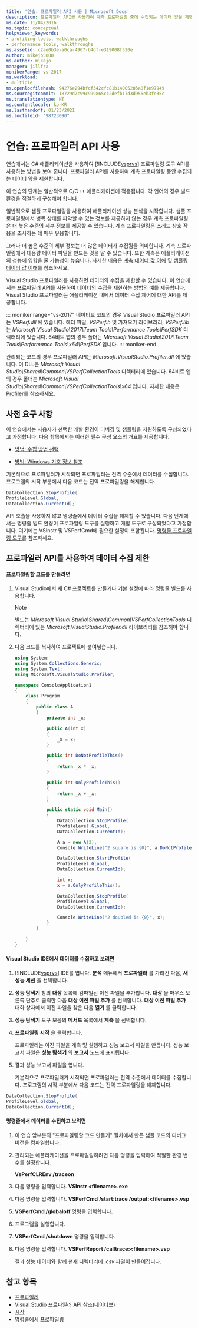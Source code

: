 ```yaml
---
title: '연습: 프로파일러 API 사용 | Microsoft Docs'
description: 프로파일러 API를 사용하여 계측 프로파일링 중에 수집되는 데이터 양을 제한하는 방법을 알아봅니다.
ms.date: 11/04/2016
ms.topic: conceptual
helpviewer_keywords:
- profiling tools, walkthroughs
- performance tools, walkthroughs
ms.assetid: c2ae0b3e-a0ca-4967-b4df-e319008f520e
author: mikejo5000
ms.author: mikejo
manager: jillfra
monikerRange: vs-2017
ms.workload:
- multiple
ms.openlocfilehash: 94276e294bfcf342cfc81b14005205a8f1e97949
ms.sourcegitcommit: 18729d7c99c999865cc2defb17d3d956eb3fe35c
ms.translationtype: HT
ms.contentlocale: ko-KR
ms.lasthandoff: 01/23/2021
ms.locfileid: "98723090"
---
```

# <a name="walkthrough-using-profiler-apis"></a>연습: 프로파일러 API 사용

연습에서는 C# 애플리케이션을 사용하여 [!INCLUDE[vsprvs](../code-quality/includes/vsprvs_md.md)] 프로파일링 도구 API를 사용하는 방법을 보여 줍니다. 프로파일러 API를 사용하여 계측 프로파일링 동안 수집되는 데이터 양을 제한합니다.

 이 연습의 단계는 일반적으로 C/C++ 애플리케이션에 적용됩니다. 각 언어의 경우 빌드 환경을 적절하게 구성해야 합니다.

 일반적으로 샘플 프로파일링을 사용하여 애플리케이션 성능 분석을 시작합니다. 샘플 프로파일링에서 병목 상태를 파악할 수 있는 정보를 제공하지 않는 경우 계측 프로파일링은 더 높은 수준의 세부 정보를 제공할 수 있습니다. 계측 프로파일링은 스레드 상호 작용을 조사하는 데 매우 유용합니다.

 그러나 더 높은 수준의 세부 정보는 더 많은 데이터가 수집됨을 의미합니다. 계측 프로파일링에서 대용량 데이터 파일을 만드는 것을 알 수 있습니다. 또한 계측은 애플리케이션의 성능에 영향을 줄 가능성이 높습니다. 자세한 내용은 [계측 데이터 값 이해](../profiling/understanding-instrumentation-data-values.md) 및 [샘플링 데이터 값 이해](../profiling/understanding-sampling-data-values.md)를 참조하세요.

 Visual Studio 프로파일러를 사용하면 데이터의 수집을 제한할 수 있습니다. 이 연습에서는 프로파일러 API를 사용하여 데이터의 수집을 제한하는 방법의 예를 제공합니다. Visual Studio 프로파일러는 애플리케이션 내에서 데이터 수집 제어에 대한 API를 제공합니다.

 ::: moniker range="vs-2017"
 네이티브 코드의 경우 Visual Studio 프로파일러 API는 *VSPerf.dll* 에 있습니다. 헤더 파일, *VSPerf.h* 및 가져오기 라이브러리, *VSPerf.lib* 는 *Microsoft Visual Studio\2017\Team Tools\Performance Tools\PerfSDK* 디렉터리에 있습니다.  64비트 앱의 경우 폴더는 *Microsoft Visual Studio\2017\Team Tools\Performance Tools\x64\PerfSDK* 입니다.
 ::: moniker-end

 관리되는 코드의 경우 프로파일러 API는 *Microsoft.VisualStudio.Profiler.dll* 에 있습니다. 이 DLL은 *Microsoft Visual Studio\Shared\Common\VSPerfCollectionTools* 디렉터리에 있습니다. 64비트 앱의 경우 폴더는 *Microsoft Visual Studio\Shared\Common\VSPerfCollectionTools\x64* 입니다. 자세한 내용은 [Profiler](/previous-versions/ms242704(v=vs.140))를 참조하세요.

## <a name="prerequisites"></a>사전 요구 사항
 이 연습에서는 사용자가 선택한 개발 환경이 디버깅 및 샘플링을 지원하도록 구성되었다고 가정합니다. 다음 항목에서는 이러한 필수 구성 요소의 개요를 제공합니다.

- [방법: 수집 방법 선택](../profiling/how-to-choose-collection-methods.md)

- [방법: Windows 기호 정보 참조](../profiling/how-to-reference-windows-symbol-information.md)

 기본적으로 프로파일러가 시작되면 프로파일러는 전역 수준에서 데이터를 수집합니다. 프로그램의 시작 부분에서 다음 코드는 전역 프로파일링을 해제합니다.

```csharp
DataCollection.StopProfile(
ProfileLevel.Global,
DataCollection.CurrentId);
```

 API 호출을 사용하지 않고 명령줄에서 데이터 수집을 해제할 수 있습니다. 다음 단계에서는 명령줄 빌드 환경이 프로파일링 도구를 실행하고 개발 도구로 구성되었다고 가정합니다. 여기에는 VSInstr 및 VSPerfCmd에 필요한 설정이 포함됩니다. [명령줄 프로파일링 도구](../profiling/using-the-profiling-tools-from-the-command-line.md)를 참조하세요.

## <a name="limit-data-collection-using-profiler-apis"></a>프로파일러 API를 사용하여 데이터 수집 제한

#### <a name="to-create-the-code-to-profile"></a>프로파일링할 코드를 만들려면

1. Visual Studio에서 새 C# 프로젝트를 만들거나 기본 설정에 따라 명령줄 빌드를 사용합니다.

    > [!NOTE]
    > 빌드는 *Microsoft Visual Studio\Shared\Common\VSPerfCollectionTools* 디렉터리에 있는 *Microsoft.VisualStudio.Profiler.dll* 라이브러리를 참조해야 합니다.

2. 다음 코드를 복사하여 프로젝트에 붙여넣습니다.

    ```csharp
    using System;
    using System.Collections.Generic;
    using System.Text;
    using Microsoft.VisualStudio.Profiler;

    namespace ConsoleApplication1
    {
        class Program
        {
            public class A
            {
                private int _x;

                public A(int x)
                {
                    _x = x;
                }

                public int DoNotProfileThis()
                {
                    return _x * _x;
                }

                public int OnlyProfileThis()
                {
                    return _x + _x;
                }

                public static void Main()
                {
                    DataCollection.StopProfile(
                    ProfileLevel.Global,
                    DataCollection.CurrentId);

                    A a = new A(2);
                    Console.WriteLine("2 square is {0}", a.DoNotProfileThis());

                    DataCollection.StartProfile(
                    ProfileLevel.Global,
                    DataCollection.CurrentId);

                    int x;
                    x = a.OnlyProfileThis();

                    DataCollection.StopProfile(
                    ProfileLevel.Global,
                    DataCollection.CurrentId);

                    Console.WriteLine("2 doubled is {0}", x);
                }
            }

        }
    }
    ```

#### <a name="to-collect-and-view-data-in-the-visual-studio-ide"></a>Visual Studio IDE에서 데이터를 수집하고 보려면

1. [!INCLUDE[vsprvs](../code-quality/includes/vsprvs_md.md)] IDE를 엽니다. **분석** 메뉴에서 **프로파일러** 를 가리킨 다음, **새 성능 세션** 을 선택합니다.

2. **성능 탐색기** 창의 **대상** 목록에 컴파일된 이진 파일을 추가합니다. **대상** 을 마우스 오른쪽 단추로 클릭한 다음 **대상 이진 파일 추가** 를 선택합니다. **대상 이진 파일 추가** 대화 상자에서 이진 파일을 찾은 다음 **열기** 를 클릭합니다.

3. **성능 탐색기** 도구 모음의 **메서드** 목록에서 **계측** 을 선택합니다.

4. **프로파일링 시작** 을 클릭합니다.

    프로파일러는 이진 파일을 계측 및 실행하고 성능 보고서 파일을 만듭니다. 성능 보고서 파일은 **성능 탐색기** 의 **보고서** 노드에 표시됩니다.

5. 결과 성능 보고서 파일을 엽니다.

   기본적으로 프로파일러가 시작되면 프로파일러는 전역 수준에서 데이터를 수집합니다. 프로그램의 시작 부분에서 다음 코드는 전역 프로파일링을 해제합니다.

```csharp
DataCollection.StopProfile(
ProfileLevel.Global,
DataCollection.CurrentId);
```

#### <a name="to-collect-and-view-data-at-the-command-line"></a>명령줄에서 데이터를 수집하고 보려면

1. 이 연습 앞부분의 "프로파일링할 코드 만들기" 절차에서 만든 샘플 코드의 디버그 버전을 컴파일합니다.

2. 관리되는 애플리케이션을 프로파일링하려면 다음 명령을 입력하여 적절한 환경 변수를 설정합니다.

     **VsPerfCLREnv /traceon**

3. 다음 명령을 입력합니다. **VSInstr \<filename>.exe**

4. 다음 명령을 입력합니다. **VSPerfCmd /start:trace /output:\<filename>.vsp**

5. **VSPerfCmd /globaloff** 명령을 입력합니다.

6. 프로그램을 실행합니다.

7. **VSPerfCmd /shutdown** 명령을 입력합니다.

8. 다음 명령을 입력합니다. **VSPerfReport /calltrace:\<filename>.vsp**

     결과 성능 데이터와 함께 현재 디렉터리에 .*csv* 파일이 만들어집니다.

## <a name="see-also"></a>참고 항목

- [프로파일러](/previous-versions/ms242704(v=vs.140))
- [Visual Studio 프로파일러 API 참조(네이티브)](../profiling/visual-studio-profiler-api-reference-native.md)
- [시작](../profiling/getting-started-with-performance-tools.md)
- [명령줄에서 프로파일링](../profiling/using-the-profiling-tools-from-the-command-line.md)
